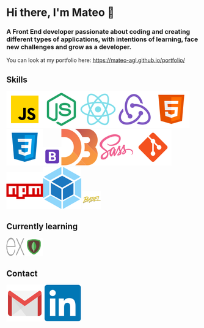 # Hi there, I'm Mateo 👋

### A Front End developer passionate about coding and creating different types of applications, with intentions of learning, face new challenges and grow as a developer.

You can look at my portfolio here: https://mateo-agl.github.io/portfolio/

## Skills
<img src="https://raw.githubusercontent.com/mateo-agl/mateo-agl/main/icons/javascript.svg"><img src="https://raw.githubusercontent.com/mateo-agl/mateo-agl/main/icons/node.svg"><img src="https://raw.githubusercontent.com/mateo-agl/mateo-agl/main/icons/react.svg"><img src="https://raw.githubusercontent.com/mateo-agl/mateo-agl/main/icons/redux.svg"><img src="https://raw.githubusercontent.com/mateo-agl/mateo-agl/main/icons/html.svg"><img src="https://raw.githubusercontent.com/mateo-agl/mateo-agl/main/icons/css.svg"><img src="https://raw.githubusercontent.com/mateo-agl/mateo-agl/main/icons/bootstrap.svg" width="48px" height="48px"><img src="https://raw.githubusercontent.com/mateo-agl/mateo-agl/main/icons/d3.svg"><img src="https://raw.githubusercontent.com/mateo-agl/mateo-agl/main/icons/sass.svg"><img src="https://raw.githubusercontent.com/mateo-agl/mateo-agl/main/icons/git.svg"><img src="https://raw.githubusercontent.com/mateo-agl/mateo-agl/main/icons/npm.svg"><img src="https://raw.githubusercontent.com/mateo-agl/mateo-agl/main/icons/webpack.svg"> <img src="https://raw.githubusercontent.com/mateo-agl/mateo-agl/main/icons/babel.svg" width="48px" height="48px">

## Currently learning
<img src="https://raw.githubusercontent.com/mateo-agl/mateo-agl/main/icons/express.svg" width="48px" height="48px"><img src="https://raw.githubusercontent.com/mateo-agl/mateo-agl/main/icons/mongodb.svg" width="48px" height="48px">

## Contact
<a href="mailto:aguilarmateo.1604@gmail.com"><img src="https://raw.githubusercontent.com/mateo-agl/mateo-agl/main/icons/gmail.svg"></a>
<a href="https://www.linkedin.com/in/mateo-aguilar-058b791a8/"><img src="https://raw.githubusercontent.com/mateo-agl/mateo-agl/main/icons/linkedin.svg"></a>

